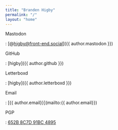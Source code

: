 ```yaml
---
title: "Branden Higby"
permalink: "/"
layout: "home"
---
```


<!--
<section class="bio">

Branden is a programmer who enjoys designing and building for the web. They have a keen interest in accessibility and the [IndieWeb](https://indieweb.org/). This [hypertext garden](/garden/) is their personal slice of the internet. It contains essays, notes, and anything they may be tinkering with.

</section>-->

<section class="elsewhere">

Mastodon

: [@higby@front-end.social]({{ author.mastodon }})

GitHub

: [higby]({{ author.github }})

Letterboxd

: [higby]({{ author.letterboxd }})

Email

: [{{ author.email}}](mailto:{{ author.email}})

PGP

: [652B 8C7D 91BC 4895](/pgp.txt)

</section>
